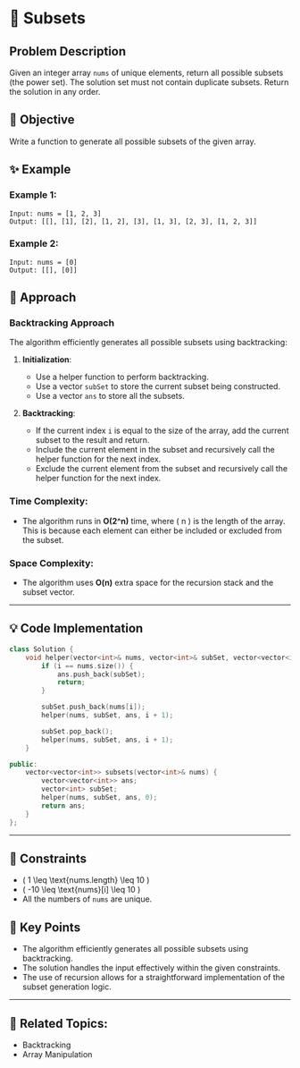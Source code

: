# 🔢 **Subsets**

## Problem Description

Given an integer array `nums` of unique elements, return all possible subsets (the power set). The solution set must not contain duplicate subsets. Return the solution in any order.

## 🎯 **Objective**

Write a function to generate all possible subsets of the given array.

## ✨ **Example**

### Example 1:
```plaintext
Input: nums = [1, 2, 3]
Output: [[], [1], [2], [1, 2], [3], [1, 3], [2, 3], [1, 2, 3]]
```

### Example 2:
```plaintext
Input: nums = [0]
Output: [[], [0]]
```

## 🚀 **Approach**

### **Backtracking Approach**

The algorithm efficiently generates all possible subsets using backtracking:

1. **Initialization**:
   - Use a helper function to perform backtracking.
   - Use a vector `subSet` to store the current subset being constructed.
   - Use a vector `ans` to store all the subsets.

2. **Backtracking**:
   - If the current index `i` is equal to the size of the array, add the current subset to the result and return.
   - Include the current element in the subset and recursively call the helper function for the next index.
   - Exclude the current element from the subset and recursively call the helper function for the next index.

### **Time Complexity**:
- The algorithm runs in **O(2^n)** time, where \( n \) is the length of the array. This is because each element can either be included or excluded from the subset.

### **Space Complexity**:
- The algorithm uses **O(n)** extra space for the recursion stack and the subset vector.

---

## 💡 **Code Implementation**

```cpp
class Solution {
    void helper(vector<int>& nums, vector<int>& subSet, vector<vector<int>>& ans, int i) {
        if (i == nums.size()) {
            ans.push_back(subSet);
            return;
        }

        subSet.push_back(nums[i]);
        helper(nums, subSet, ans, i + 1);

        subSet.pop_back();
        helper(nums, subSet, ans, i + 1);
    }

public:
    vector<vector<int>> subsets(vector<int>& nums) {
        vector<vector<int>> ans;
        vector<int> subSet;
        helper(nums, subSet, ans, 0);
        return ans;
    }
};
```

---

## 🔧 **Constraints**

- \( 1 \leq \text{nums.length} \leq 10 \)
- \( -10 \leq \text{nums}[i] \leq 10 \)
- All the numbers of `nums` are unique.

## 🌟 **Key Points**

- The algorithm efficiently generates all possible subsets using backtracking.
- The solution handles the input effectively within the given constraints.
- The use of recursion allows for a straightforward implementation of the subset generation logic.

---

## 🔗 **Related Topics**:
- Backtracking
- Array Manipulation